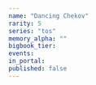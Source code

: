 ```yaml
---
name: "Dancing Chekov"
rarity: 5
series: "tos"
memory_alpha: ""
bigbook_tier:
events:
in_portal:
published: false
---
```

